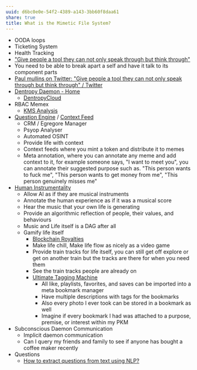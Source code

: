 ```yaml
---
uuid: d6bc0e0e-54f2-4389-a143-3bb60f8daa61
share: true
title: What is the Mimetic File System?
---
```

* OODA loops
* Ticketing System
* Health Tracking
* ["Give people a tool they can not only speak through but think through"](https://twitter.com/PaulWMullins/status/1632183202813992960)
* You need to be able to break apart a self and have it talk to its component parts
* [Paul mullins on Twitter: "Give people a tool they can not only speak through but think through" / Twitter](https://twitter.com/PaulWMullins/status/1632183202813992960)
* [Dentropy Daemon - Home](/488cb22c-91d3-4d1e-bd47-b1588e3fb899)
	* [DentropyCloud](/53b4819a-70af-4a7d-be7f-c79d3b1fa40a)
* RBAC Memex
	* [KMS Analysis](/ea7bef36-42df-455b-8fb6-c8bdb458b6e5)
* [Question Engine](/cc5cc49d-f554-4f29-b31a-b8789688e6a3) / [Context Feed](/645edce8-3a74-423c-a889-6fec0c1beaa9)
	* CRM / Egregore Manager
	* Psyop Analyser
	* Automated OSINT
	* Provide life with context
	* Context feeds where you mint a token and distribute it to memes
	* Meta annotation, where you can annotate any meme and add context to it, for example someone says, "I want to meet you", you can annotate their suggested purpose such as. "This person wants to fuck me", "This person wants to get money from me", "This person genuinely misses me"
* [Human Instrumentality](/90d2da70-b13d-49c9-adba-5eedf3ec08f9)
	* Allow AI as if they are musical instruments
	* Annotate the human experience as if it was a musical score
	* Hear the music that your own life is generating
	* Provide an algorithmic reflection of people, their values, and behaviours
	* Music and Life itself is a DAG after all
	* Gamify life itself
		* [Blockchain Royalties](/04ffe6b4-1ff0-41b0-82f3-6c0d1a742268)
		* Make life chill, Make life flow as nicely as a video game
		* Provide train tracks for life itself, you can still get off explore or get on another train but the tracks are there for when you need them
		* See the train tracks people are already on
		* [Ultimate Tagging Machine](/163c0664-6ffd-4777-9dca-ece7754d44c0)
			* All like, playlists, favorites, and saves can be imported into a meta bookmark manager
			* Have multiple descriptions with tags for the bookmarks
			* Also every photo I ever took can be stored in a bookmark as well
			* Imagine if every bookmark I had was attached to a purpose, premise, or interest within my PKM
* Subconscious Daemon Communication
	* Implicit daemon communication
	* Can I query my friends and family to see if anyone has bought a coffee maker recently
* Questions
	* [How to extract questions from text using NLP?](/undefined)
